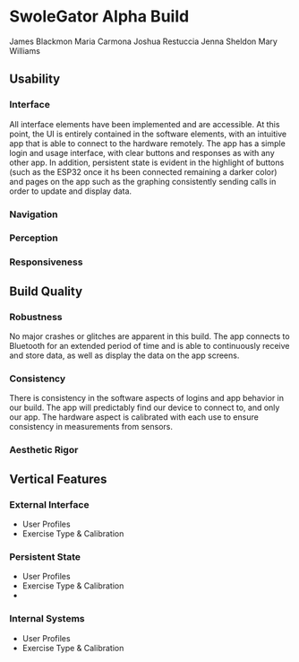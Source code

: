 # SwoleGator Alpha Build
James Blackmon
Maria Carmona
Joshua Restuccia
Jenna Sheldon
Mary Williams

## Usability
### Interface
All interface elements have been implemented and are accessible. At this point, the UI is entirely contained in the software elements, with an intuitive app that is able to connect to the hardware remotely. The app has a simple login and usage interface, with clear buttons and responses as with any other app. In addition, persistent state is evident in the highlight of buttons (such as the ESP32 once it hs been connected remaining a darker color) and pages on the app such as the graphing consistently sending calls in order to update and display data.
### Navigation
### Perception
### Responsiveness

## Build Quality 
### Robustness
No major crashes or glitches are apparent in this build. The app connects to Bluetooth for an extended period of time and is able to continuously receive and store data, as well as display the data on the app screens.
### Consistency
There is consistency in the software aspects of logins and app behavior in our build. The app will predictably find our device to connect to, and only our app. The hardware aspect is calibrated with each use to ensure consistency in measurements from sensors. 
### Aesthetic Rigor

## Vertical Features
### External Interface
- User Profiles
- Exercise Type & Calibration
  
### Persistent State
- User Profiles
- Exercise Type & Calibration
- 
### Internal Systems
- User Profiles
- Exercise Type & Calibration

